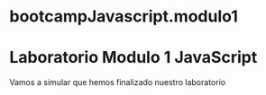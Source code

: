 # bootcampJavascript.modulo1
# Laboratorio Modulo 1 JavaScript
Vamos a simular que hemos finalizado nuestro laboratorio

